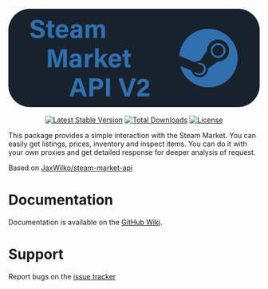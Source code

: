 <p align="center"><a href="https://github.com/Allyans3/steam-market-api-v2" target="_blank"><img src="https://raw.githubusercontent.com/Allyans3/steam-market-api-v2/ver4/images/steam-market-api-logo.png" width="650" alt="Steam-market-api-v2"></a></p>

<p align="center">
<a href="https://packagist.org/packages/Allyans3/steam-market-api-v2"><img src="https://img.shields.io/packagist/v/Allyans3/steam-market-api-v2?style=flat-square" alt="Latest Stable Version"></a>
<a href="https://packagist.org/packages/Allyans3/steam-market-api-v2"><img src="https://img.shields.io/packagist/dt/Allyans3/steam-market-api-v2?style=flat-square" alt="Total Downloads"></a>
<a href="https://github.com/Allyans3/steam-market-api-v2"><img src="https://img.shields.io/packagist/l/Allyans3/steam-market-api-v2?style=flat-square" alt="License"></a>
</p>



This package provides a simple interaction with the Steam Market. You can easily get listings, prices, inventory and inspect items. You can do it with your own proxies and get detailed response for deeper analysis of request. 

Based on [JaxWilko/steam-market-api](https://github.com/JaxWilko/steam-market-api)

# Documentation

Documentation is available on the [GitHub Wiki](https://github.com/Allyans3/steam-market-api-v2/wiki/Old-Documentation).

# Support

Report bugs on the [issue tracker](https://github.com/Allyans3/steam-market-api-v2/issues)